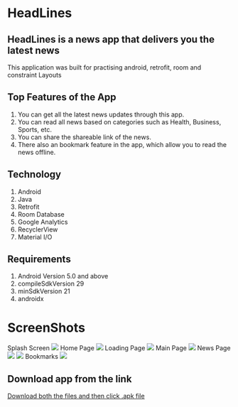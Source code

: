 # HeadLines
## HeadLines is a news app that delivers you the latest news
This application was built for practising android, retrofit, room and constraint Layouts

## Top Features of the App
1. You can get all the latest news updates through this app.
2. You can read all news based on categories such as Health, Business, Sports, etc.
3. You can share the shareable link of the news.
4. There also an bookmark feature in the app, which allow you to read the news offline.

## Technology
1. Android
2. Java
3. Retrofit
4. Room Database
5. Google Analytics
6. RecyclerView
7. Material I/O

## Requirements
1. Android Version 5.0 and above
2. compileSdkVersion 29
3. minSdkVersion 21
4. androidx

# ScreenShots
Splash Screen
![](https://github.com/plazzy99/HeadLines/blob/master/app/src/main/res/drawable/mockup01.png)
Home Page
![](https://github.com/plazzy99/HeadLines/blob/master/app/src/main/res/drawable/mockup02.png)
Loading Page
![](https://github.com/plazzy99/HeadLines/blob/master/app/src/main/res/drawable/mockup03.png)
Main Page
![](https://github.com/plazzy99/HeadLines/blob/master/app/src/main/res/drawable/mockup04.png)
News Page
![](https://github.com/plazzy99/HeadLines/blob/master/app/src/main/res/drawable/mockup05.png)
![](https://github.com/plazzy99/HeadLines/blob/master/app/src/main/res/drawable/mockup07.png)
Bookmarks
![](https://github.com/plazzy99/HeadLines/blob/master/app/src/main/res/drawable/mockup08.png)

## Download app from the link
[Download both the files and then click .apk file](https://drive.google.com/drive/folders/1JzrSdi67XlEFLxXoaegw4W2AnaEdSeql?usp=sharing)
